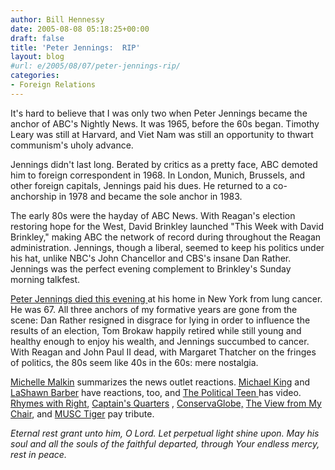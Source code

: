 ```yaml
---
author: Bill Hennessy
date: 2005-08-08 05:18:25+00:00
draft: false
title: 'Peter Jennings:  RIP'
layout: blog
#url: e/2005/08/07/peter-jennings-rip/
categories:
- Foreign Relations
---
```


It's hard to believe that I was only two when Peter Jennings became the anchor of ABC's Nightly News.  It was 1965, before the 60s began.  Timothy Leary was still at Harvard, and Viet Nam was still an opportunity to thwart communism's uholy advance.

Jennings didn't last long.  Berated by critics as a pretty face, ABC demoted him to foreign correspondent in 1968.  In London, Munich, Brussels, and other foreign capitals, Jennings paid his dues.  He returned to a co-anchorship in 1978 and became the sole anchor in 1983.

The early 80s were the hayday of ABC News.  With Reagan's election restoring hope for the West, David Brinkley launched "This Week with David Brinkley," making ABC the network of record during throughout the Reagan administration.  Jennings, though a liberal, seemed to keep his politics under his hat, unlike NBC's John Chancellor and CBS's insane Dan Rather.  Jennings was the perfect evening complement to Brinkley's Sunday morning talkfest.

[Peter Jennings died this evening ](https://abcnews.go.com/US/story?id=1015438)at his home in New York from lung cancer.  He was 67.  All three anchors of my formative years are gone from the scene:  Dan Rather resigned in disgrace for lying in order to influence the results of an election, Tom Brokaw happily retired while still young and healthy enough to enjoy his wealth, and Jennings succumbed to cancer.  With Reagan and John Paul II dead, with Margaret Thatcher on the fringes of politics, the 80s seem like 40s in the 60s:  mere nostalgia.

[Michelle Malkin](https://michellemalkin.com/archives/003197.htm) summarizes the news outlet reactions. [ Michael King](https://mhking.mu.nu/archives/109804.php) and [LaShawn Barber](https://lashawnbarber.com/archives/2005/08/07/peterjennings/) have reactions, too, and [The Political Teen ](https://thepoliticalteen.net/2005/08/08/jennings/)has video.  [Rhymes with Right](https://rhymeswithright.mu.nu/archives/109806.php), [Captain's Quarters](https://www.captainsquartersblog.com/mt/archives/005155.php) , [ConservaGlobe,](https://conservaglobeusa.blogspot.com/2005/08/in-memoriam-peter-jennings.html)   [The View from My Chair](https://www.sspvideo.com/blog//2005/08/now-we-know-how-msm-really-sees-itself.html), and [MUSC Tiger](https://themusctiger.com/blog/2005/08/peter-jennings-dies-at-67/) pay tribute.

_Eternal rest grant unto him, O Lord.  Let perpetual light shine upon.  May his soul and all the souls of the faithful departed, through Your endless mercy, rest in peace._

